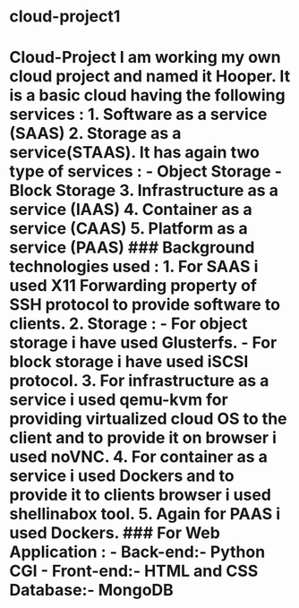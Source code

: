 # cloud-project1
# Cloud-Project I am working my own cloud project and named it Hooper. It is a basic cloud having the following services :  1. Software as a service (SAAS)  2. Storage as a service(STAAS). It has again two type of services :    - Object Storage         - Block Storage  3. Infrastructure as a service (IAAS)  4. Container as a service (CAAS)  5. Platform as a service (PAAS)   ### Background technologies used : 1. For SAAS i used X11 Forwarding property of SSH protocol to provide software to clients.  2. Storage :    - For object storage i have used Glusterfs.         - For block storage i have used iSCSI protocol.  3. For infrastructure as a service i used qemu-kvm for providing virtualized cloud OS to the client and to provide it on browser i used noVNC. 4. For container as a service i used Dockers and to provide it to clients browser i used shellinabox tool.  5. Again for PAAS i used Dockers.  ### For Web Application :   - Back-end:- Python CGI    - Front-end:- HTML and CSS Database:- MongoDB
